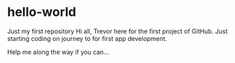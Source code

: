 # hello-world
Just my first repository
Hi all, Trevor here for the first project of GitHub. Just starting coding on journey to for first app development.

Help me along the way if you can...
